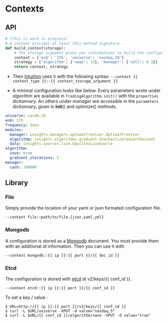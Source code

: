 # Contexts

## API

```python
# (This is work in progress)
# A context provides at least this method signature
def build_context(storage):
    # The storage argument gives you informations to build the configuration
    context = {'end': '17h', 'universe': 'nasdaq,10'}
    strategy = {'algorithm': {'vwap': 15}, 'manager': {'sell': 0.3}}
    return context, strategy
```

* Then [Intuition][1] uses it with the following syntax:
``--context {{ context_type }}::{{ context_storage_argument }}``

* A minimal configuration looks like below. Every parameters wrote under
*algorithm* are available in ``TradingAlgorithm.init()`` with the
``properties`` dictionnary. An others under *manager* are accessible in the
``parameters`` dictionnary, given in __init__() and optimize() methods.

```yaml
universe: cac40,10
end: 17h
frequency: 1min
modules:
  manager: insights.managers.optimalfrontier.OptimalFrontier
  algorithm: insights.algorithms.gradient.StochasticGradientDescent
  data: insights.sources.live.EquitiesLiveSource
algorithm:
  save: true
  gradient_iterations: 5
manager:
  cash: 100000
```

## Library

### File

Simply provide the location of your yaml or json formated configuration file.

``--context file::path/to/file.{json,yaml,yml}``


### Mongodb

A configuration is stored as a [Mongodb][1] document. You must provide them
with an additional *id* information. Then you can use it with

``--context mongodb::{{ ip }}:{{ port }}/{{ doc_id }}``


### Etcd

The configuration is stored with [etcd][3] at v2/keys/{{ conf_id }}.

``--context etcd::{{ ip }}:{{ port }}/{{ conf_id }}``

To set a key / value :

```console
$ URL=http://{{ ip }}:{{ port }}/v2/keys/{{ conf_id }}
$ curl -L $URL/universe -XPUT -d value="nasdaq,5"
$ curl -L $URL/{{ conf_id }}/algorithm/save -XPUT -d value="true"
```


[1]: https://github.com/hackliff/intuition
[2]: mongodb.org
[3]: https://github.com/coreos/etcd

